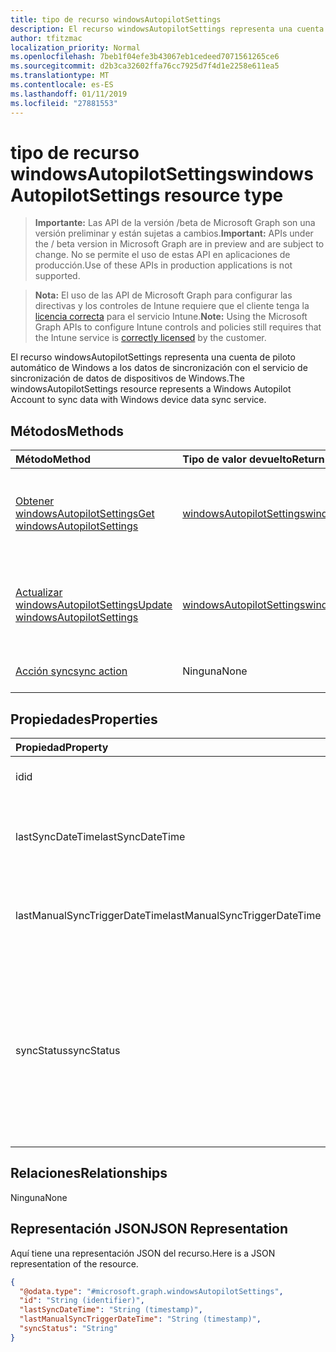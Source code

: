 ```yaml
---
title: tipo de recurso windowsAutopilotSettings
description: El recurso windowsAutopilotSettings representa una cuenta de piloto automático de Windows a los datos de sincronización con el servicio de sincronización de datos de dispositivos de Windows.
author: tfitzmac
localization_priority: Normal
ms.openlocfilehash: 7beb1f04efe3b43067eb1cedeed7071561265ce6
ms.sourcegitcommit: d2b3ca32602ffa76cc7925d7f4d1e2258e611ea5
ms.translationtype: MT
ms.contentlocale: es-ES
ms.lasthandoff: 01/11/2019
ms.locfileid: "27881553"
---
```

# <a name="windowsautopilotsettings-resource-type"></a><span data-ttu-id="6410a-103">tipo de recurso windowsAutopilotSettings</span><span class="sxs-lookup"><span data-stu-id="6410a-103">windowsAutopilotSettings resource type</span></span>

> <span data-ttu-id="6410a-104">**Importante:** Las API de la versión /beta de Microsoft Graph son una versión preliminar y están sujetas a cambios.</span><span class="sxs-lookup"><span data-stu-id="6410a-104">**Important:** APIs under the / beta version in Microsoft Graph are in preview and are subject to change.</span></span> <span data-ttu-id="6410a-105">No se permite el uso de estas API en aplicaciones de producción.</span><span class="sxs-lookup"><span data-stu-id="6410a-105">Use of these APIs in production applications is not supported.</span></span>

> <span data-ttu-id="6410a-106">**Nota:** El uso de las API de Microsoft Graph para configurar las directivas y los controles de Intune requiere que el cliente tenga la [licencia correcta](https://go.microsoft.com/fwlink/?linkid=839381) para el servicio Intune.</span><span class="sxs-lookup"><span data-stu-id="6410a-106">**Note:** Using the Microsoft Graph APIs to configure Intune controls and policies still requires that the Intune service is [correctly licensed](https://go.microsoft.com/fwlink/?linkid=839381) by the customer.</span></span>

<span data-ttu-id="6410a-107">El recurso windowsAutopilotSettings representa una cuenta de piloto automático de Windows a los datos de sincronización con el servicio de sincronización de datos de dispositivos de Windows.</span><span class="sxs-lookup"><span data-stu-id="6410a-107">The windowsAutopilotSettings resource represents a Windows Autopilot Account to sync data with Windows device data sync service.</span></span>
## <a name="methods"></a><span data-ttu-id="6410a-108">Métodos</span><span class="sxs-lookup"><span data-stu-id="6410a-108">Methods</span></span>
|<span data-ttu-id="6410a-109">Método</span><span class="sxs-lookup"><span data-stu-id="6410a-109">Method</span></span>|<span data-ttu-id="6410a-110">Tipo de valor devuelto</span><span class="sxs-lookup"><span data-stu-id="6410a-110">Return Type</span></span>|<span data-ttu-id="6410a-111">Descripción</span><span class="sxs-lookup"><span data-stu-id="6410a-111">Description</span></span>|
|:---|:---|:---|
|[<span data-ttu-id="6410a-112">Obtener windowsAutopilotSettings</span><span class="sxs-lookup"><span data-stu-id="6410a-112">Get windowsAutopilotSettings</span></span>](../api/intune-enrollment-windowsautopilotsettings-get.md)|[<span data-ttu-id="6410a-113">windowsAutopilotSettings</span><span class="sxs-lookup"><span data-stu-id="6410a-113">windowsAutopilotSettings</span></span>](../resources/intune-enrollment-windowsautopilotsettings.md)|<span data-ttu-id="6410a-114">Leer las propiedades y las relaciones del objeto [windowsAutopilotSettings](../resources/intune-enrollment-windowsautopilotsettings.md) .</span><span class="sxs-lookup"><span data-stu-id="6410a-114">Read properties and relationships of the [windowsAutopilotSettings](../resources/intune-enrollment-windowsautopilotsettings.md) object.</span></span>|
|[<span data-ttu-id="6410a-115">Actualizar windowsAutopilotSettings</span><span class="sxs-lookup"><span data-stu-id="6410a-115">Update windowsAutopilotSettings</span></span>](../api/intune-enrollment-windowsautopilotsettings-update.md)|[<span data-ttu-id="6410a-116">windowsAutopilotSettings</span><span class="sxs-lookup"><span data-stu-id="6410a-116">windowsAutopilotSettings</span></span>](../resources/intune-enrollment-windowsautopilotsettings.md)|<span data-ttu-id="6410a-117">Actualizar las propiedades de un objeto [windowsAutopilotSettings](../resources/intune-enrollment-windowsautopilotsettings.md) .</span><span class="sxs-lookup"><span data-stu-id="6410a-117">Update the properties of a [windowsAutopilotSettings](../resources/intune-enrollment-windowsautopilotsettings.md) object.</span></span>|
|[<span data-ttu-id="6410a-118">Acción sync</span><span class="sxs-lookup"><span data-stu-id="6410a-118">sync action</span></span>](../api/intune-enrollment-windowsautopilotsettings-sync.md)|<span data-ttu-id="6410a-119">Ninguna</span><span class="sxs-lookup"><span data-stu-id="6410a-119">None</span></span>|<span data-ttu-id="6410a-120">Todavía no documentado</span><span class="sxs-lookup"><span data-stu-id="6410a-120">Not yet documented</span></span>|

## <a name="properties"></a><span data-ttu-id="6410a-121">Propiedades</span><span class="sxs-lookup"><span data-stu-id="6410a-121">Properties</span></span>
|<span data-ttu-id="6410a-122">Propiedad</span><span class="sxs-lookup"><span data-stu-id="6410a-122">Property</span></span>|<span data-ttu-id="6410a-123">Tipo</span><span class="sxs-lookup"><span data-stu-id="6410a-123">Type</span></span>|<span data-ttu-id="6410a-124">Descripción</span><span class="sxs-lookup"><span data-stu-id="6410a-124">Description</span></span>|
|:---|:---|:---|
|<span data-ttu-id="6410a-125">id</span><span class="sxs-lookup"><span data-stu-id="6410a-125">id</span></span>|<span data-ttu-id="6410a-126">Cadena</span><span class="sxs-lookup"><span data-stu-id="6410a-126">String</span></span>|<span data-ttu-id="6410a-127">El GUID para el objeto</span><span class="sxs-lookup"><span data-stu-id="6410a-127">The GUID for the object</span></span>|
|<span data-ttu-id="6410a-128">lastSyncDateTime</span><span class="sxs-lookup"><span data-stu-id="6410a-128">lastSyncDateTime</span></span>|<span data-ttu-id="6410a-129">DateTimeOffset</span><span class="sxs-lookup"><span data-stu-id="6410a-129">DateTimeOffset</span></span>|<span data-ttu-id="6410a-130">Datos de la última sincronización de la hora de fecha con el servicio DDS.</span><span class="sxs-lookup"><span data-stu-id="6410a-130">Last data sync date time with DDS service.</span></span>|
|<span data-ttu-id="6410a-131">lastManualSyncTriggerDateTime</span><span class="sxs-lookup"><span data-stu-id="6410a-131">lastManualSyncTriggerDateTime</span></span>|<span data-ttu-id="6410a-132">DateTimeOffset</span><span class="sxs-lookup"><span data-stu-id="6410a-132">DateTimeOffset</span></span>|<span data-ttu-id="6410a-133">Datos de la última sincronización de la hora de fecha con el servicio DDS.</span><span class="sxs-lookup"><span data-stu-id="6410a-133">Last data sync date time with DDS service.</span></span>|
|<span data-ttu-id="6410a-134">syncStatus</span><span class="sxs-lookup"><span data-stu-id="6410a-134">syncStatus</span></span>|[<span data-ttu-id="6410a-135">windowsAutopilotSyncStatus</span><span class="sxs-lookup"><span data-stu-id="6410a-135">windowsAutopilotSyncStatus</span></span>](../resources/intune-enrollment-windowsautopilotsyncstatus.md)|<span data-ttu-id="6410a-136">Indica el estado de sincronización con el servicio de sincronización (DDS) de datos de dispositivos.</span><span class="sxs-lookup"><span data-stu-id="6410a-136">Indicates the status of sync with Device data sync (DDS) service.</span></span> <span data-ttu-id="6410a-137">Los valores posibles son: `unknown`, `inProgress`, `completed` y `failed`.</span><span class="sxs-lookup"><span data-stu-id="6410a-137">Possible values are: `unknown`, `inProgress`, `completed`, `failed`.</span></span>|

## <a name="relationships"></a><span data-ttu-id="6410a-138">Relaciones</span><span class="sxs-lookup"><span data-stu-id="6410a-138">Relationships</span></span>
<span data-ttu-id="6410a-139">Ninguna</span><span class="sxs-lookup"><span data-stu-id="6410a-139">None</span></span>
## <a name="json-representation"></a><span data-ttu-id="6410a-140">Representación JSON</span><span class="sxs-lookup"><span data-stu-id="6410a-140">JSON Representation</span></span>
<span data-ttu-id="6410a-141">Aquí tiene una representación JSON del recurso.</span><span class="sxs-lookup"><span data-stu-id="6410a-141">Here is a JSON representation of the resource.</span></span>
<!-- {
  "blockType": "resource",
  "keyProperty": "id",
  "@odata.type": "microsoft.graph.windowsAutopilotSettings"
}
-->
``` json
{
  "@odata.type": "#microsoft.graph.windowsAutopilotSettings",
  "id": "String (identifier)",
  "lastSyncDateTime": "String (timestamp)",
  "lastManualSyncTriggerDateTime": "String (timestamp)",
  "syncStatus": "String"
}
```





